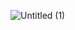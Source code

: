 
![Untitled (1)](https://github.com/AVINASH3264/VALORENT_DB/assets/85469720/9abf8faa-9b10-4f33-9d1c-1ec50099f72c)
